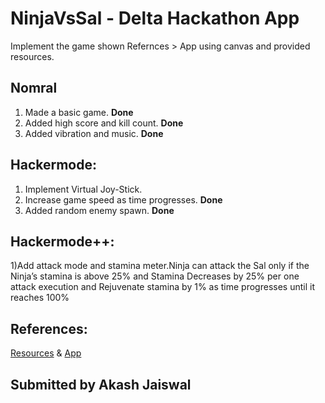 # NinjaVsSal - Delta Hackathon App

Implement the game shown Refernces > App using canvas and provided resources.

## Nomral
1) Made a basic game. <b>Done</b>
2) Added high score and kill count. <b>Done</b>
3) Added vibration and music. <b>Done</b>

## Hackermode:
1) Implement Virtual Joy-Stick.
2) Increase game speed as time progresses. <b>Done</b>
3) Added random enemy spawn. <b>Done</b>

## Hackermode++:
1)Add attack mode and stamina meter.Ninja can attack the Sal only if the Ninja’s stamina is above 25% and Stamina Decreases by 25% per one attack execution and Rejuvenate stamina  by 1% as time progresses until it reaches 100%

## References:

[Resources](https://drive.google.com/drive/folders/1asP6mOg5SHhGXCZfWNdN8VfhkyzrcJWN?usp=sharing) & [App](https://play.google.com/store/apps/details?id=delta.nitt.aavegapp)

## Submitted by Akash Jaiswal
